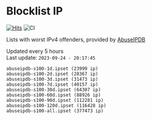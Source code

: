 # Blocklist IP

[![Hits](https://hits.seeyoufarm.com/api/count/incr/badge.svg?url=https%3A%2F%2Fgithub.com%2Fborestad%2Fblocklist-ip%2F&count_bg=%2379C83D&title_bg=%23555555&icon=&icon_color=%23E7E7E7&title=hits&edge_flat=false)](https://hits.seeyoufarm.com)  ![CI](https://img.shields.io/github/workflow/status/borestad/blocklist-ip/CI?style=flat-square)

Lists with worst IPv4 offenders, provided by [AbuseIPDB](https://www.abuseipdb.com/)

<!-- FOOTER-PLACEHOLDER -->
Updated every 5 hours<br>
Last update: `2023-09-24 - 20:17:45`
```
abuseipdb-s100-1d.ipset (23999 ip)
abuseipdb-s100-2d.ipset (28367 ip)
abuseipdb-s100-3d.ipset (31473 ip)
abuseipdb-s100-7d.ipset (40157 ip)
abuseipdb-s100-30d.ipset (64307 ip)
abuseipdb-s100-60d.ipset (88926 ip)
abuseipdb-s100-90d.ipset (112281 ip)
abuseipdb-s100-120d.ipset (116428 ip)
abuseipdb-s100-all.ipset (377473 ip)
```
